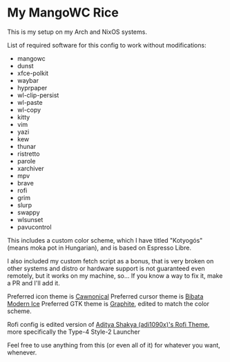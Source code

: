 # My MangoWC Rice

This is my setup on my Arch and NixOS systems.

List of required software for this config to work without modifications:
- mangowc
- dunst
- xfce-polkit
- waybar
- hyprpaper
- wl-clip-persist
- wl-paste
- wl-copy
- kitty
- vim
- yazi
- kew
- thunar
- ristretto
- parole
- xarchiver
- mpv
- brave
- rofi
- grim
- slurp
- swappy
- wlsunset
- pavucontrol

This includes a custom color scheme, which I have titled "Kotyogós" (means moka pot in Hungarian), and is based on Espresso Libre.

I also included my custom fetch script as a bonus, that is very broken on other systems and distro or hardware support is not guaranteed even remotely, but it works on my machine, so...
If you know a way to fix it, make a PR and I'll add it.

Preferred icon theme is [Cawnonical](https://www.pling.com/p/2298642)
Preferred cursor theme is [Bibata Modern Ice](https://www.pling.com/p/1197198)
Preferred GTK theme is [Graphite](https://www.pling.com/p/1598493), edited to match the color scheme.

Rofi config is edited version of [Aditya Shakya (adi1090x)'s Rofi Theme](https://github.com/adi1090x/rofi), more specifically the Type-4 Style-2 Launcher

Feel free to use anything from this (or even all of it) for whatever you want, whenever.
